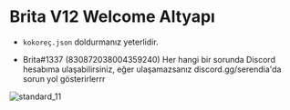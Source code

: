 # Brita V12 Welcome Altyapı

* `kokoreç.json` doldurmanız yeterlidir.

* Brita#1337 (830872038004359240) Her hangi bir sorunda Discord hesabıma ulaşabilirsiniz, eğer ulaşamazsanız discord.gg/serendia'da sorun yol gösterirlerrr



![standard_11](https://user-images.githubusercontent.com/82638394/115013985-6e813800-9eba-11eb-932c-116b56c1c624.gif)
